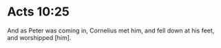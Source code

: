 # Acts 10:25

And as Peter was coming in, Cornelius met him, and fell down at his feet, and worshipped [him].